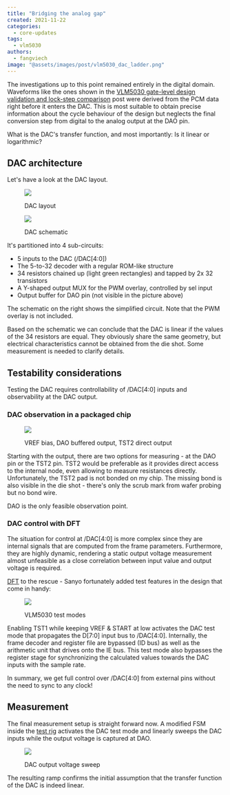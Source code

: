 ```yaml
---
title: "Bridging the analog gap"
created: 2021-11-22
categories: 
  - core-updates
tags: 
  - vlm5030
authors: 
  - fangviech
image: "@assets/images/post/vlm5030_dac_ladder.png"
---
```


The investigations up to this point remained entirely in the digital domain. Waveforms like the ones shown in the [VLM5030 gate-level design validation and lock-step comparison](https://www.fpgaarcade.com/vlm5030-gate-level-design-validation-and-lock-step-comparison/) post were derived from the PCM data right before it enters the DAC. This is most suitable to obtain precise information about the cycle behaviour of the design but neglects the final conversion step from digital to the analog output at the DAO pin.

What is the DAC's transfer function, and most importantly: Is it linear or logarithmic?

## DAC architecture

Let's have a look at the DAC layout.

<!-- TODO: [Gary] swap in full size version. Review alt sizing options via Picture -->

<figure>

![](@assets/images/post/DAC_layout_annotated-1024x374.png)

<figcaption>DAC layout</figcaption>
</figure>

<figure>

![](@assets/images/post/vlm5030_dac_schema-138x300.png)

<figcaption>DAC schematic</figcaption>
</figure>

It's partitioned into 4 sub-circuits:

- 5 inputs to the DAC (/DAC\[4:0\])
- The 5-to-32 decoder with a regular ROM-like structure
- 34 resistors chained up (light green rectangles) and tapped by 2x 32 transistors
- A Y-shaped output MUX for the PWM overlay, controlled by sel input
- Output buffer for DAO pin (not visible in the picture above)

The schematic on the right shows the simplified circuit. Note that the PWM overlay is not included.

Based on the schematic we can conclude that the DAC is linear if the values of the 34 resistors are equal. They obviously share the same geometry, but electrical characteristics cannot be obtained from the die shot. Some measurement is needed to clarify details.

## Testability considerations

Testing the DAC requires controllability of /DAC\[4:0\] inputs and observability at the DAC output.

### DAC observation in a packaged chip

<figure>

![](@assets/images/post/vlm5030_audio_out-300x196.png)

<figcaption>VREF bias, DAO buffered output, TST2 direct output</figcaption>
</figure>

Starting with the output, there are two options for measuring - at the DAO pin or the TST2 pin. TST2 would be preferable as it provides direct access to the internal node, even allowing to measure resistances directly. Unfortunately, the TST2 pad is not bonded on my chip. The missing bond is also visible in the die shot - there's only the scrub mark from wafer probing but no bond wire.

DAO is the only feasible observation point.

### DAC control with DFT

The situation for control at /DAC\[4:0\] is more complex since they are internal signals that are computed from the frame parameters. Furthermore, they are highly dynamic, rendering a static output voltage measurement almost unfeasible as a close correlation between input value and output voltage is required.

[DFT](https://en.wikipedia.org/wiki/Design_for_testing) to the rescue - Sanyo fortunately added test features in the design that come in handy:

<figure>

![](@assets/images/post/vlm5030_test_modes-300x126.png)

<figcaption>VLM5030 test modes</figcaption>
</figure>

Enabling TST1 while keeping VREF & START at low activates the DAC test mode that propagates the D\[7:0\] input bus to /DAC\[4:0\]. Internally, the frame decoder and register file are bypassed (ID bus) as well as the arithmetic unit that drives onto the IE bus. This test mode also bypasses the register stage for synchronizing the calculated values towards the DAC inputs with the sample rate.

In summary, we get full control over /DAC\[4:0\] from external pins without the need to sync to any clock!

## Measurement

The final measurement setup is straight forward now. A modified FSM inside the [test rig](https://www.fpgaarcade.com/vlm5030-gate-level-design-validation-and-lock-step-comparison/) activates the DAC test mode and linearly sweeps the DAC inputs while the output voltage is captured at DAO.

<figure>

![](@assets/images/post/vlm5030_dac_sweep.jpg)

<figcaption>DAC output voltage sweep</figcaption>
</figure>

The resulting ramp confirms the initial assumption that the transfer function of the DAC is indeed linear.

